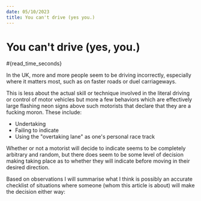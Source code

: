 ```yaml
---
date: 05/10/2023
title: You can't drive (yes you.)
---
```

# You can't drive (yes, you.)
#{read_time_seconds}

In the UK, more and more people seem to be driving incorrectly, especially where it matters most, such as on faster roads or duel carriageways.

This is less about the actual skill or technique involved in the literal driving or control of motor vehicles but more a few behaviors which are effectively large flashing neon signs above such motorists that declare that they are a fucking moron. These include:

- Undertaking
- Failing to indicate
- Using the "overtaking lane" as one's personal race track

Whether or not a motorist will decide to indicate seems to be completely arbitrary and random, but there does seem to be some level of decision making taking place as to whether they will indicate before moving in their desired direction.

Based on observations I will summarise what I think is possibly an accurate checklist of situations where someone (whom this article is about) will make the decision either way:
